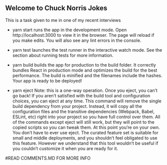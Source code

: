 ## Welcome to Chuck Norris Jokes

This is a task given to me in one of my recent interviews

- yarn start runs the app in the development mode. Open http://localhost:3000 to view it in the browser. The page will reload if you make edits. You will also see any lint errors in the console.

- yarn test launches the test runner in the interactive watch mode. See the section about running tests for more information.

- yarn build builds the app for production to the build folder. It correctly bundles React in production mode and optimizes the build for the best performance. The build is minified and the filenames include the hashes. Your app is ready to be deployed!

- yarn eject Note: this is a one-way operation. Once you eject, you can’t go back! If you aren’t satisfied with the build tool and configuration choices, you can eject at any time. This command will remove the single build dependency from your project. Instead, it will copy all the configuration files and the transitive dependencies (Webpack, Babel, ESLint, etc) right into your project so you have full control over them. All of the commands except eject will still work, but they will point to the copied scripts so you can tweak them. At this point you’re on your own. You don’t have to ever use eject. The curated feature set is suitable for small and middle deployments, and you shouldn’t feel obligated to use this feature. However we understand that this tool wouldn’t be useful if you couldn’t customize it when you are ready for it.

#READ COMMENTS.MD FOR MORE INFO

